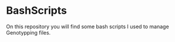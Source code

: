 # BashScripts
On this repository you will find some bash scripts I used to manage Genotypping files.

